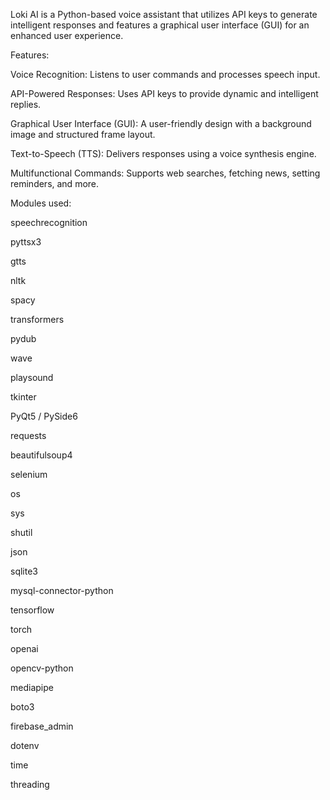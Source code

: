 Loki AI is a Python-based voice assistant that utilizes API keys to generate intelligent responses and features a graphical user interface (GUI) for an enhanced user experience.

Features:

Voice Recognition: Listens to user commands and processes speech input.

API-Powered Responses: Uses API keys to provide dynamic and intelligent replies.

Graphical User Interface (GUI): A user-friendly design with a background image and structured frame layout.

Text-to-Speech (TTS): Delivers responses using a voice synthesis engine.

Multifunctional Commands: Supports web searches, fetching news, setting reminders, and more.



Modules used:

speechrecognition

pyttsx3

gtts

nltk

spacy

transformers

pydub

wave

playsound

tkinter

PyQt5 / PySide6

requests

beautifulsoup4

selenium

os

sys

shutil

json

sqlite3

mysql-connector-python

tensorflow

torch

openai

opencv-python

mediapipe

boto3

firebase_admin

dotenv

time

threading
